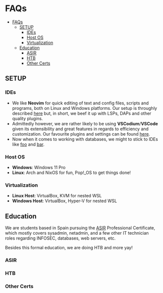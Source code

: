 # FAQs


- [FAQs](#faqs)
  - [SETUP](#setup)
    - [IDEs](#ides)
    - [Host OS](#host-os)
    - [Virtualization](#virtualization)
  - [Education](#education)
    - [ASIR](#asir)
    - [HTB](#htb)
    - [Other Certs](#other-certs)


## SETUP

### IDEs

- We like **Neovim** for quick editing of text and config files, scripts and programs, both on Linux and Windows platforms. Our setup is throughly described [here](https://github.com/pabloqpacin/dotfiles/tree/main/.config/nvim) but, in short, we beef it up with LSPs, DAPs and other quality plugins.
- Admittedly however, we are rather likely to be using **VSCodium**/**VSCode** given its extensibility and great features in regards to efficiency and customization. Our favourite plugins and settings can be found [here](https://github.com/pabloqpacin/dotfiles/tree/main/.config/code/User).
- Now when it comes to working with databases, we might to stick to IDEs like [foo](#) and [bar](#).

### Host OS

- **Windows**: Windows 11 Pro
- **Linux**: Arch and NixOS for fun, Pop!_OS to get things done!

### Virtualization

- **Linux Host**: VirtualBox, KVM for nested WSL
- **Windows Host**: VirtualBox, Hyper-V for nested WSL

## Education

We are students based in Spain pursuing the [ASIR](https://todofp.es/que-estudiar/loe/informatica-comunicaciones/admin-sist-informaticos-red.html) Professional Certificate, which mostly covers sysadmin, netadmin, and a few other IT technician roles regarding INFOSEC, databases, web servers, etc.

Besides this formal education, we are doing HTB and more yay! <!-- TODO ASAP -->

### ASIR
### HTB
### Other Certs

